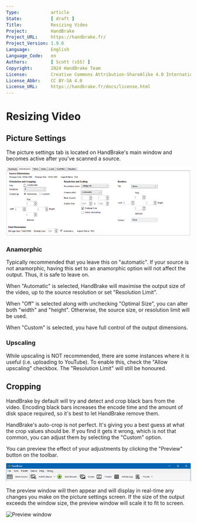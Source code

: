 ```yaml
---
Type:            article
State:           [ draft ]
Title:           Resizing Video
Project:         HandBrake
Project_URL:     https://handbrake.fr/
Project_Version: 1.9.0
Language:        English
Language_Code:   en
Authors:         [ Scott (s55) ]
Copyright:       2024 HandBrake Team
License:         Creative Commons Attribution-ShareAlike 4.0 International
License_Abbr:    CC BY-SA 4.0
License_URL:     https://handbrake.fr/docs/license.html
---
```


Resizing Video
=============================

## Picture Settings

The picture settings tab is located on HandBrake's main window and becomes active after you've scanned a source.

![Picture settings tab](../../images/windows/picture-settings-win-1.4.0.png "Picture settings tab")

### Anamorphic

Typically recommended that you leave this on "automatic". If your source is not anamorphic, having this set to an anamorphic option will not affect the output. Thus, it is safe to leave on.

When "Automatic" is selected, HandBrake will maximise the output size of the video, up to the source resolution or set "Resolution Limit".

When "Off" is selected along with unchecking "Optimal Size", you can alter both "width" and "height". Otherwise, the source size, or resolution limit will be used. 

When "Custom" is selected, you have full control of the output dimensions. 

### Upscaling

While upscaling is NOT recommended, there are some instances where it is useful (i.e. uploading to YouTube). To enable this, check the "Allow upscaling" checkbox. 
The "Resolution Limit" will still be honoured. 

## Cropping

HandBrake by default will try and detect and crop black bars from the video. Encoding black bars increases the encode time and the amount of disk space required, so it's best to let HandBrake remove them.

HandBrake's auto-crop is not perfect. It's giving you a best guess at what the crop values should be. If you find it gets it wrong, which is not that common, you can adjust them by selecting the "Custom" option.

You can preview the effect of your adjustments by clicking the "Preview" button on the toolbar.

![HandBrake toolbar](../../images/windows/toolbar-win-1.4.0.png "HandBrake toolbar")

The preview window will then appear and will display in real-time any changes you make on the picture settings screen.
If the size of the output exceeds the window size, the preview window will scale it to fit to screen.

![Preview window](../../images/windows/preview-window-1.0.0.jpg "Preview window")
